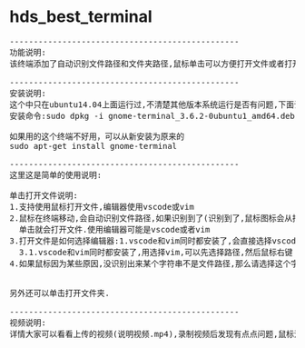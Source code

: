 # hds_best_terminal

<pre>
------------------------------------------------
功能说明:
该终端添加了自动识别文件路径和文件夹路径,鼠标单击可以方便打开文件或者打开文件夹

------------------------------------------------
安装说明:
这个中只在ubuntu14.04上面运行过,不清楚其他版本系统运行是否有问题,下面说到的操作都是在ubuntu14.04上面尝试的
安装命令:sudo dpkg -i gnome-terminal_3.6.2-0ubuntu1_amd64.deb

如果用的这个终端不好用，可以从新安装为原来的
sudo apt-get install gnome-terminal

------------------------------------------------
这里这是简单的使用说明:

单击打开文件说明:
1.支持使用鼠标打开文件,编辑器使用vscode或vim
2.鼠标在终端移动,会自动识别文件路径,如果识别到了(识别到了,鼠标图标会从指针变成一个手型,同时文字多了下划线),
  单击就会打开文件.使用编辑器可能是vscode或者vim
3.打开文件是如何选择编辑器:1.vscode和vim同时都安装了,会直接选择vscode   2.只有vim的时候才会选择vim打开
  3.1.vscode和vim同时都安装了,用选择vim,可以先选择路径,然后鼠标右键
4.如果鼠标因为某些原因,没识别出来某个字符串不是文件路径,那么请选择这个字符串,然后单击(优先vscode)或者右键(vim)


另外还可以单击打开文件夹.

------------------------------------------------
视频说明:
详情大家可以看看上传的视频(说明视频.mp4),录制视频后发现有点点问题,鼠标没录取到,但是大家看视频应该能明白
</pre>

